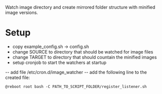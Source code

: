 Watch image directory and create mirrored folder structure with minified image versions.

# Setup
- copy example_config.sh -> config.sh
- change SOURCE to directory that should be watched for image files
- change TARGET to directory that should countain the minified images
- setup cronjob to start the watchers at startup

-- add file /etc/cron.d/image_watcher
-- add the following line to the created file:
```
@reboot root bash -C PATH_TO_SCRIPT_FOLDER/register_listener.sh
``` 

